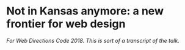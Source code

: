 # Not in Kansas anymore: a new frontier for web design

*For Web Directions Code 2018. This is sort of a transcript of the talk.*
